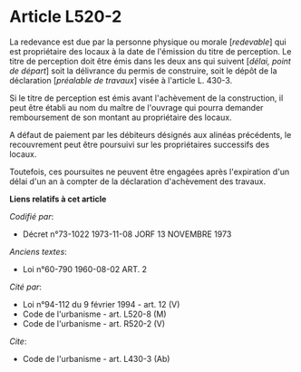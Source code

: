 # Article L520-2

La redevance est due par la personne physique ou morale [*redevable*] qui est propriétaire des locaux à la date de l'émission
du titre de perception. Le titre de perception doit être émis dans les deux ans qui suivent [*délai, point de départ*] soit
la délivrance du permis de construire, soit le dépôt de la déclaration [*préalable de travaux*] visée à l'article L. 430-3.

Si le titre de perception est émis avant l'achèvement de la construction, il peut être établi au nom du maître de l'ouvrage
qui pourra demander remboursement de son montant au propriétaire des locaux.

A défaut de paiement par les débiteurs désignés aux alinéas précédents, le recouvrement peut être poursuivi sur les
propriétaires successifs des locaux.

Toutefois, ces poursuites ne peuvent être engagées après l'expiration d'un délai d'un an à compter de la déclaration
d'achèvement des travaux.

**Liens relatifs à cet article**

_Codifié par_:

  - Décret n°73-1022 1973-11-08 JORF 13 NOVEMBRE 1973

_Anciens textes_:

  - Loi n°60-790 1960-08-02 ART. 2

_Cité par_:

  - Loi n°94-112 du 9 février 1994 - art. 12 (V)
  - Code de l'urbanisme - art. L520-8 (M)
  - Code de l'urbanisme - art. R520-2 (V)

_Cite_:

  - Code de l'urbanisme - art. L430-3 (Ab)
